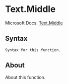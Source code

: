 # Text.Middle

Microsoft Docs: [Text.Middle](https://docs.microsoft.com/en-us/powerquery-m/text-middle)

## Syntax

```
Syntax for this function.
```

## About

About this function.

